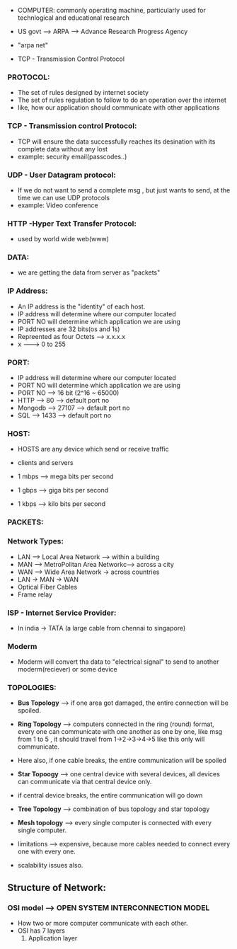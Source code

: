 * COMPUTER: commonly operating machine, particularly used for technlogical and educational research

* US govt --> ARPA --> Advance Research Progress Agency
* "arpa net"
* TCP - Transmission Control Protocol
  
### PROTOCOL:
* The set of rules designed by internet society
* The set of rules regulation to follow to do an operation over the internet
* like, how our application should communicate with other applications

### TCP - Transmission control Protocol:
* TCP will ensure the data successfully reaches its desination with its complete data without any lost
* example: security email(passcodes..)

### UDP - User Datagram protocol:
* If we do not want to send a complete msg , but just wants to send, at the time we can use UDP protocols
* example: Video conference

### HTTP -Hyper Text Transfer Protocol:
* used by world wide web(www)

### DATA:
* we are getting the data from server as "packets"

### IP Address:
* An IP address is the "identity" of each host.
* IP address will determine where our computer located
* PORT NO will determine which application we are using
* IP addresses are 32 bits(os and 1s)
* Repreented as four Octets --> x.x.x.x
* x ---> 0 to 255

### PORT:
* IP address will determine where our computer located
* PORT NO will determine which application we are using
* PORT NO --> 16 bit (2^16 ~ 65000)
* HTTP --> 80 --> default port no
* Mongodb --> 27107 --> default port no
* SQL --> 1433 --> default port no

### HOST:
* HOSTS are any device which send or receive traffic
* clients and servers

* 1 mbps --> mega bits per second
* 1 gbps --> giga bits per second
* 1 kbps --> kilo bits per second

### PACKETS:

### Network Types:
* LAN --> Local Area Network --> within a building
* MAN --> MetroPolitan Area Networkc--> across a city
* WAN --> Wide Area Network -> across countries
* LAN -> MAN -> WAN
* Optical Fiber Cables
* Frame relay

### ISP - Internet Service Provider:
* In india -> TATA (a large cable from chennai to singapore)

### Moderm
* Moderm will convert tha data to "electrical signal" to send to another moderm(reciever) or some device

### TOPOLOGIES:
* **Bus Topology** --> if one area got damaged, the entire connection will be spoiled.
  
* **Ring Topology** --> computers connected in the ring (round) format, every one can communicate with one another as one by one, like msg from 1 to 5 , it should travel from 1->2->3->4->5 like this only will communicate.
* Here also, if one cable breaks, the entire communication will be spoiled
  
* **Star Topoogy** --> one central device with several devices, all devices can communicate via that central device only.
* if central device breaks, the entire communication will go down

* **Tree Topology** --> combination of bus topology and star topology

* **Mesh topology** --> every single computer is connected with every single computer.
* limitations --> expensive, because more cables needed to connect every one with every one.
* scalability issues also.

## Structure of Network:

### OSI model --> OPEN SYSTEM INTERCONNECTION MODEL
* How two or more computer communicate with each other.
* OSI has 7 layers
   1. Application layer
